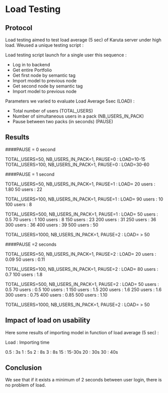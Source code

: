 # Load Testing

## Protocol

Load testing aimed to test load average (5 sec) of Karuta server under high load. Weused a unique testing script :

Load testing script launch for a single user this sequence :

- Log in to backend
- Get entire Portfolio
- Get first node by semantic tag
- Import model to previous node
- Get second node by semantic tag
- Import model to previous node

Parameters we varied to evaluate Load Average 5sec (LOAD) :

- Total number of users (TOTAL_USERS)
- Number of simultaneous users in a pack (NB_USERS_IN_PACK)
- Pause between two packs (in seconds) (PAUSE)

## Results

####PAUSE = 0 second

TOTAL_USERS=50, NB_USERS_IN_PACK=1, PAUSE=0 : LOAD=10-15
TOTAL_USERS=100, NB_USERS_IN_PACK=1, PAUSE=0 : LOAD=30-60

####PAUSE = 1 second

TOTAL_USERS=50, NB_USERS_IN_PACK=1, PAUSE=1 : LOAD= 
20 users : 1.80
50 users : 22

TOTAL_USERS=100, NB_USERS_IN_PACK=1, PAUSE=1 : LOAD= 
90 users : 10 
100 users : 8

TOTAL_USERS=500, NB_USERS_IN_PACK=1, PAUSE=1 : LOAD= 
50 users : 0.5
70 users : 1
100 users : 8
150 users : 23
200 users : 31
250 users : 36
300 users : 36
400 users : 39
500 users : 50   

TOTAL_USERS=1000, NB_USERS_IN_PACK=1, PAUSE=2 : LOAD= > 50

####PAUSE =2 seconds

TOTAL_USERS=50, NB_USERS_IN_PACK=1, PAUSE=2 : LOAD= 
20 users : 0.09
50 users : 0.11

TOTAL_USERS=100, NB_USERS_IN_PACK=1, PAUSE=2 : LOAD= 
80 users : 0.7
100 users : 1.8

TOTAL_USERS=500, NB_USERS_IN_PACK=1, PAUSE=2 : LOAD= 
50 users : 0.5
70 users : 0.5
100 users : 1
150 users : 1.5
200 users : 1.6
250 users : 1.6
300 users : 0.75
400 users : 0.85
500 users : 1.10   

TOTAL_USERS=1000, NB_USERS_IN_PACK=1, PAUSE=2 : LOAD= > 50

## Impact of load on usability

Here some results of importing model in function of load average (5 sec) :

Load : Importing time

0.5 : 3s
1 : 5s
2 : 8s
3 : 8s
15 : 15-30s
20 : 30s
30 : 40s

## Conclusion

We see that if it exists a minimum of 2 seconds between user login, there is no problem of load.




